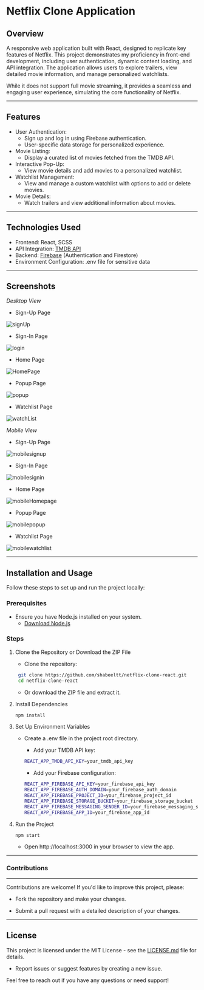 # Netflix Clone Application  

## Overview  
A responsive web application built with React, designed to replicate key features of Netflix. This project demonstrates my proficiency in front-end development, including user authentication, dynamic content loading, and API integration. The application allows users to explore trailers, view detailed movie information, and manage personalized watchlists.

While it does not support full movie streaming, it provides a seamless and engaging user experience, simulating the core functionality of Netflix.

---

## Features  
- User Authentication:  
  - Sign up and log in using Firebase authentication.  
  - User-specific data storage for personalized experience.  
- Movie Listing:  
  - Display a curated list of movies fetched from the TMDB API.  
- Interactive Pop-Up:  
  - View movie details and add movies to a personalized watchlist.  
- Watchlist Management:  
  - View and manage a custom watchlist with options to add or delete movies.  
- Movie Details:  
  - Watch trailers and view additional information about movies.  

---

## Technologies Used  
- Frontend: React, SCSS  
- API Integration: [TMDB API](https://developer.themoviedb.org)    
- Backend: [Firebase](https://firebase.google.com)  (Authentication and Firestore)  
- Environment Configuration: .env file for sensitive data  

---

## Screenshots  
_Desktop View_


- Sign-Up Page
  
![signUp](https://github.com/user-attachments/assets/9434cb62-f8e8-4e7a-b13a-e4130c1ee3f0)

- Sign-In Page
  
![login](https://github.com/user-attachments/assets/c155f2c5-c0b7-4999-8ca4-dffe0719f11b)

- Home Page
  
![HomePage](https://github.com/user-attachments/assets/df2cd85c-6b07-40ab-a199-a58657f5f8d4)

- Popup Page
  
![popup](https://github.com/user-attachments/assets/477bb387-926f-410d-b2c7-200191cb890d)

- Watchlist Page
  
![watchList](https://github.com/user-attachments/assets/e8315522-79a7-489d-af7a-0b15412cbc98)



_Mobile View_ 

- Sign-Up Page

![mobilesignup](https://github.com/user-attachments/assets/14148bb6-3886-4a53-971f-40ee4b66a277)

- Sign-In Page

![mobilesignin](https://github.com/user-attachments/assets/2a941ebd-8c18-43ab-be93-cac358c50f33)

- Home Page

![mobileHomepage](https://github.com/user-attachments/assets/b8bbe3ca-96e3-4c80-a214-f9e3236c361d)

- Popup Page

![mobilepopup](https://github.com/user-attachments/assets/6f9fcca5-195d-4cc7-ae76-8491cc729b35)

- Watchlist Page

![mobilewatchlist](https://github.com/user-attachments/assets/43dfcc0f-507a-4fa1-b9e4-276e2d342243)

---

## Installation and Usage  

Follow these steps to set up and run the project locally:  

### Prerequisites  
- Ensure you have Node.js installed on your system.  
  - [Download Node.js](https://nodejs.org/)  

### Steps  
1. Clone the Repository or Download the ZIP File  
   - Clone the repository:  
    ```bash
     git clone https://github.com/shabeeltt/netflix-clone-react.git
     cd netflix-clone-react
    ``` 
     
 
   - Or download the ZIP file and extract it.  

2. Install Dependencies  
   ```bash  
   npm install
   ```


3. Set Up Environment Variables

   - Create a .env file in the project root directory.

     - Add your TMDB API key:
     ```bash
     REACT_APP_TMDB_API_KEY=your_tmdb_api_key
     ```

     - Add your Firebase configuration:
     ```bash
     REACT_APP_FIREBASE_API_KEY=your_firebase_api_key  
     REACT_APP_FIREBASE_AUTH_DOMAIN=your_firebase_auth_domain  
     REACT_APP_FIREBASE_PROJECT_ID=your_firebase_project_id  
     REACT_APP_FIREBASE_STORAGE_BUCKET=your_firebase_storage_bucket  
     REACT_APP_FIREBASE_MESSAGING_SENDER_ID=your_firebase_messaging_sender_id  
     REACT_APP_FIREBASE_APP_ID=your_firebase_app_id
     ```

4. Run the Project
   ```bash
   npm start
   ```
   - Open http://localhost:3000 in your browser to view the app.

___
### Contributions
___
Contributions are welcome! If you'd like to improve this project, please:

- Fork the repository and make your changes.

- Submit a pull request with a detailed description of your changes.
___
## License

This project is licensed under the MIT License - see the [LICENSE.md](./LICENSE.md) file for details.


- Report issues or suggest features by creating a new issue.


Feel free to reach out if you have any questions or need support!

